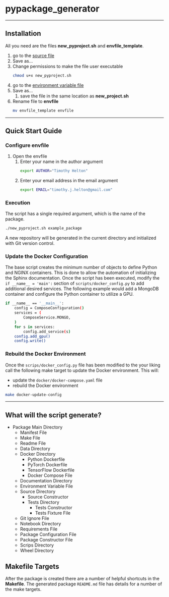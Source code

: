 # pypackage_generator

---

## Installation
All you need are the files **new_pyproject.sh** and **envfile_template**.

1. go to the [source file](https://github.com/TimothyHelton/pyproject_generator/blob/master/new_pyproject.sh)
1. Save as...
1. Change permissions to make the file user executable
    ```bash
    chmod u+x new_pyproject.sh
    ```
1. go to the [environment variable file ](https://github.com/TimothyHelton/pyproject_generator/blob/master/envfile_template)
1. Save as...
    1. save the file in the same location as **new_project.sh**
1. Rename file to **envfile**
    ```bash
    mv envfile_template envfile
    ```

---

## Quick Start Guide

### Configure envfile
1. Open the envfile
    1. Enter your name in the author argument
        ```bash
        export AUTHOR="Timothy Helton"
        ```
    1. Enter your email address in the email argument
        ```bash
        export EMAIL="timothy.j.helton@gmail.com"
        ```

### Execution
The script has a single required argument, which is the name of the package.
```bash
./new_pyproject.sh example_package
```
A new repository will be generated in the current directory and initialized
with Git version control.

### Update the Docker Configuration
The base script creates the minimum number of objects to define Python and
NGINX containers.
This is done to allow the automation of initializing the Sphinx documentation.
Once the script has been executed, modify the `if __name__ = 'main':` section
of `scripts/docker_config.py` to add additional desired services.
The following example would add a MongoDB container and configure the Python
container to utilize a GPU.

```bash
if __name__ == '__main__':
    config = ComposeConfiguration()
    services = (
        ComposeService.MONGO,
    )
    for s in services:
        config.add_service(s)
    config.add_gpu()
    config.write()
```

### Rebuild the Docker Environment
Once the `scrips/docker_config.py` file has been modified to the your liking
call the following make target to update the Docker environment.
This will:
- update the `docker/docker-compose.yaml` file
- rebuild the Docker environment

```bash
make docker-update-config
```

---

## What will the script generate?
- Package Main Directory
  - Manifest File
  - Make File
  - Readme File
  - Data Directory
  - Docker Directory
    - Python Dockerfile
    - PyTorch Dockerfile
    - TensorFlow Dockerfile
    - Docker Compose File
  - Documentation Directory
  - Environment Variable File
  - Source Directory
    - Source Constructor
    - Tests Directory
      - Tests Constructor
      - Tests Fixture File
  - Git Ignore File
  - Notebook Directory
  - Requirements File
  - Package Configuration File
  - Package Constructor File
  - Scrips Directory
  - Wheel Directory

## Makefile Targets
After the package is created there are a number of helpful shortcuts in the
**Makefile**.
The generated package `README.md` file has details for a number of the make
targets.

